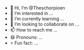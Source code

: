 - 👋 Hi, I’m @Theschorpioen
- 👀 I’m interested in ...
- 🌱 I’m currently learning ...
- 💞️ I’m looking to collaborate on ...
- 📫 How to reach me ...
- 😄 Pronouns: ...
- ⚡ Fun fact: ...

<!---
Theschorpioen/Theschorpioen is a ✨ special ✨ repository because its `README.md` (this file) appears on your GitHub profile.
You can click the Preview link to take a look at your changes.
--->

